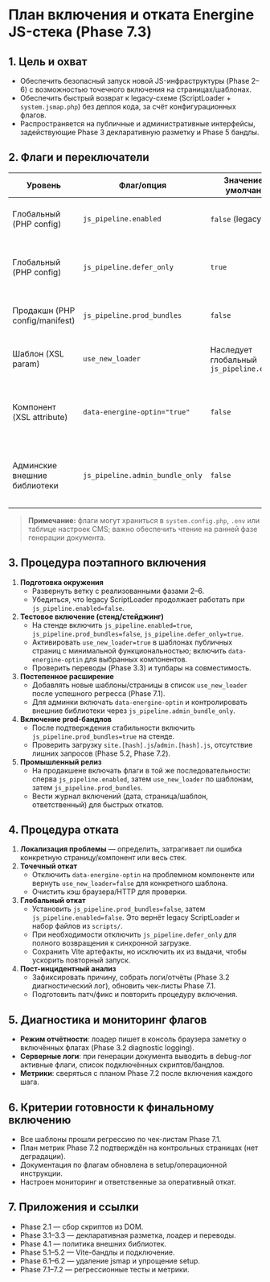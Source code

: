 # План включения и отката Energine JS-стека (Phase 7.3)

## 1. Цель и охват

- Обеспечить безопасный запуск новой JS-инфраструктуры (Phase 2–6) с возможностью точечного включения на страницах/шаблонах.
- Обеспечить быстрый возврат к legacy-схеме (ScriptLoader + `system.jsmap.php`) без деплоя кода, за счёт конфигурационных флагов.
- Распространяется на публичные и административные интерфейсы, задействующие Phase 3 декларативную разметку и Phase 5 бандлы.

## 2. Флаги и переключатели

| Уровень | Флаг/опция | Значение по умолчанию | Назначение | Связанные артефакты |
| --- | --- | --- | --- | --- |
| Глобальный (PHP config) | `js_pipeline.enabled` | `false` (legacy) | Включает новый сборщик списка скриптов (Phase 2.1) и единый лоадер (Phase 3.2). При `false` возвращаемся к ScriptLoader+`system.jsmap.php`. | Phase 2.1, Phase 3.2, Phase 6.1 |
| Глобальный (PHP config) | `js_pipeline.defer_only` | `true` | Принудительно помечает все `<script>` как неблокирующие (`defer`/`async`), соответствует политике Phase 2.2. При `false` возвращает синхронный режим для legacy-страниц, если требуется. | Phase 2.2 |
| Продакшн (PHP config/manifest) | `js_pipeline.prod_bundles` | `false` | При `true` XSLT ветки для `debug=0` подключают Vite-бандлы из `/assets` (Phase 5). При `false` — старый список файлов. | Phase 5.1, Phase 5.2 |
| Шаблон (XSL param) | `use_new_loader` | Наследует глобальный `js_pipeline.enabled` | Позволяет включить новый лоадер для конкретного шаблона (layout/head/body) или страницы, даже если глобально он выключен. | Phase 3.1, Phase 3.2 |
| Компонент (XSL attribute) | `data-energine-optin="true"` | `false` | Позволяет активировать декларативную инициализацию для выбранного компонента в смешанном окружении. При отсутствии атрибута компонент инициализируется legacy-скриптом. | Phase 3.1, Phase 3.2 |
| Админские внешние библиотеки | `js_pipeline.admin_bundle_only` | `false` | При `true` CKEditor/CodeMirror/jQuery/jsTree/FileAPI подключаются только из admin-бандла (Phase 4.1). При `false` — сохраняем раздельные файлы для постепенной миграции. | Phase 4.1 |

> **Примечание:** флаги могут храниться в `system.config.php`, `.env` или таблице настроек CMS; важно обеспечить чтение на ранней фазе генерации документа.

## 3. Процедура поэтапного включения

1. **Подготовка окружения**
   - Развернуть ветку с реализованными фазами 2–6.
   - Убедиться, что legacy ScriptLoader продолжает работать при `js_pipeline.enabled=false`.
2. **Тестовое включение (стенд/стейджинг)**
   - На стенде включить `js_pipeline.enabled=true`, `js_pipeline.prod_bundles=false`, `js_pipeline.defer_only=true`.
   - Активировать `use_new_loader=true` в шаблонах публичных страниц с минимальной функциональностью; включить `data-energine-optin` для выбранных компонентов.
   - Проверить переводы (Phase 3.3) и тулбары на совместимость.
3. **Постепенное расширение**
   - Добавлять новые шаблоны/страницы в список `use_new_loader` после успешного регресса (Phase 7.1).
   - Для админки включать `data-energine-optin` и контролировать внешние библиотеки через `js_pipeline.admin_bundle_only`.
4. **Включение prod-бандлов**
   - После подтверждения стабильности включить `js_pipeline.prod_bundles=true` на стенде.
   - Проверить загрузку `site.[hash].js`/`admin.[hash].js`, отсутствие лишних запросов (Phase 5.2, Phase 7.2).
5. **Промышленный релиз**
   - На продакшене включать флаги в той же последовательности: сперва `js_pipeline.enabled`, затем `use_new_loader` по шаблонам, затем `js_pipeline.prod_bundles`.
   - Вести журнал включений (дата, страница/шаблон, ответственный) для быстрых откатов.

## 4. Процедура отката

1. **Локализация проблемы** — определить, затрагивает ли ошибка конкретную страницу/компонент или весь стек.
2. **Точечный откат**
   - Отключить `data-energine-optin` на проблемном компоненте или вернуть `use_new_loader=false` для конкретного шаблона.
   - Очистить кэш браузера/HTTP для проверки.
3. **Глобальный откат**
   - Установить `js_pipeline.prod_bundles=false`, затем `js_pipeline.enabled=false`. Это вернёт legacy ScriptLoader и набор файлов из `scripts/`.
   - При необходимости отключить `js_pipeline.defer_only` для полного возвращения к синхронной загрузке.
   - Сохранить Vite артефакты, но исключить их из выдачи, чтобы ускорить повторный запуск.
4. **Пост-инцидентный анализ**
   - Зафиксировать причину, собрать логи/отчёты (Phase 3.2 диагностический лог), обновить чек-листы Phase 7.1.
   - Подготовить патч/фикс и повторить процедуру включения.

## 5. Диагностика и мониторинг флагов

- **Режим отчётности**: лоадер пишет в консоль браузера заметку о включённых флагах (Phase 3.2 diagnostic logging).
- **Серверные логи**: при генерации документа выводить в debug-лог активные флаги, список подключённых скриптов/бандлов.
- **Метрики**: сверяться с планом Phase 7.2 после включения каждого шага.

## 6. Критерии готовности к финальному включению

- Все шаблоны прошли регрессию по чек-листам Phase 7.1.
- План метрик Phase 7.2 подтверждён на контрольных страницах (нет деградации).
- Документация по флагам обновлена в setup/операционной инструкции.
- Настроен мониторинг и ответственные за оперативный откат.

## 7. Приложения и ссылки

- Phase 2.1 — сбор скриптов из DOM.
- Phase 3.1–3.3 — декларативная разметка, лоадер и переводы.
- Phase 4.1 — политика внешних библиотек.
- Phase 5.1–5.2 — Vite-бандлы и подключение.
- Phase 6.1–6.2 — удаление jsmap и упрощение setup.
- Phase 7.1–7.2 — регрессионные тесты и метрики.
